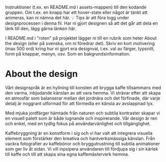 Instruktioner (t.ex. en README.md i assets-mappen) till den kodande gruppen. Om t.ex. en knapp har ett hover-state eller något är tänkt att animeras, kan ni nämna det här. 💡 Tips är att föra logg under designprocessen i denna fil. Har ni gjort designen så att det går att dela en länk till den, lägg gärna länken här.

I README.md i "roten" på projektet lägger ni till en rubrik som heter About the design (eller på svenska, om ni föredrar det). Skriv en kort motivering (max 500 ord) kring hur ni gjort era designval, t.ex. val av färger, typsnitt, form på knappar, menyn, osv. Som en bakgrundsinformation.

# About the design

Vårt designspråk är en hyllning till konsten att brygga kaffe tillsammans med den varma, inbjudande känslan av att vara hemma. Vi strävar efter att skapa en atmosfär som balanserar mellan det jordnära och det förfinade, där varje detalj är noggrant utformad för att förmedla en känsla av avslappnad lyx.

Med mjuka jordfärger hämtade från naturen och subtila kontraster skapar vi en visuell palett som är både lugnande och inspirerande. Vår design är ren och enkel, med en tydlig fokus på användarvänlighet och tillgänglighet.

Kaffebryggning är en konstform i sig och vi har valt att integrera visuella element som förstärker den kreativa och hantverksmässiga känslan. Från vackra fotografier av kaffebönor och bryggutrustning till subtila animationer som ger liv åt sidan. Vi vill inpsipera användaren till fördjupa sig i sin kärlek till kaffe och till att skapa sina egna kaffemästerverk hemma.
